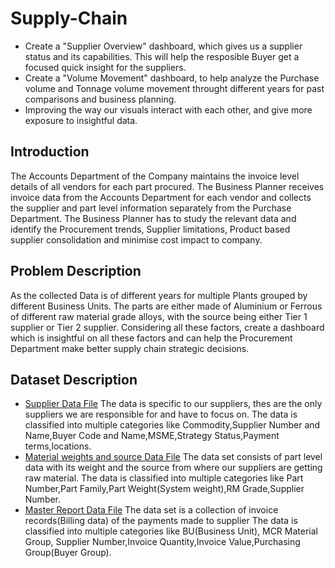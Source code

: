 # Supply-Chain
- Create a "Supplier Overview" dashboard, which gives us a supplier status and its capabilities. This will help the resposible Buyer get a focused quick insight for the suppliers.
- Create a "Volume Movement" dashboard, to help analyze the Purchase volume and Tonnage volume movement throught different years for past comparisons and business planning.
- Improving the way our visuals interact with each other, and give more exposure to insightful data.

## Introduction
The Accounts Department of the Company maintains the invoice level details of all vendors for each part procured. The Business Planner receives invoice data from the Accounts Department for each vendor and collects the supplier and part level information separately from the Purchase Department. The Business Planner has to study the relevant data and identify the Procurement trends, Supplier limitations, Product based supplier consolidation and minimise cost impact to company.

## Problem Description
As the collected Data is of different years for multiple Plants grouped by different Business Units. The parts are either made of Aluminium or Ferrous of different raw material grade alloys, with the source being either Tier 1 supplier or Tier 2 supplier. Considering all these factors, create a dashboard which is insightful on all these factors and can help the Procurement Department make better supply chain strategic decisions.

## Dataset Description

- [Supplier Data File](https://github.com/KopiteArnab/Supply-Chain/blob/dc877e82a6f09ece00bf1fc9e2b4d0f896e1d383/csv/Supplier%20data.csv)
  The data is specific to our suppliers, thes are the only suppliers we are responsible for and have to focus on.
  The data is classified into multiple categories like Commodity,Supplier Number and Name,Buyer Code and Name,MSME,Strategy Status,Payment terms,locations.
- [Material weights and source Data File](https://github.com/KopiteArnab/Supply-Chain/blob/dc877e82a6f09ece00bf1fc9e2b4d0f896e1d383/csv/Material%20weights%20and%20source.csv)
  The data set consists of part level data with its weight and the source from where our suppliers are getting raw material.
  The data is classified into multiple categories like Part Number,Part Family,Part Weight(System weight),RM Grade,Supplier Number.
- [Master Report Data File](https://github.com/KopiteArnab/Supply-Chain/blob/dc877e82a6f09ece00bf1fc9e2b4d0f896e1d383/csv/Master%20Report.csv)
  The data set is a collection of invoice records(Billing data) of the payments made to supplier
  The data is classified into multiple categories like BU(Business Unit), MCR Material Group, Supplier Number,Invoice Quantity,Invoice Value,Purchasing Group(Buyer     Group).









